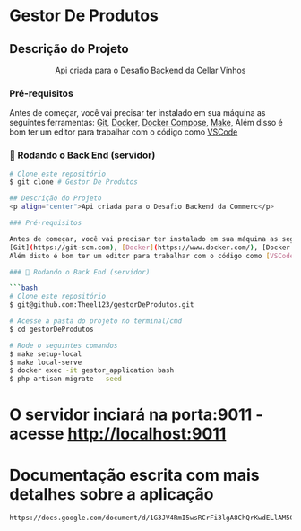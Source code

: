 # Gestor De Produtos 

## Descrição do Projeto
<p align="center">Api criada para o Desafio Backend da Cellar Vinhos</p>

### Pré-requisitos

Antes de começar, você vai precisar ter instalado em sua máquina as seguintes ferramentas:
[Git](https://git-scm.com), [Docker](https://www.docker.com/), [Docker Compose](https://docs.docker.com/compose/), [Make](https://howtoinstall.co/pt/make), 
Além disso é bom ter um editor para trabalhar com o código como [VSCode](https://code.visualstudio.com/)

### 🎲 Rodando o Back End (servidor)

```bash
# Clone este repositório
$ git clone # Gestor De Produtos 

## Descrição do Projeto
<p align="center">Api criada para o Desafio Backend da Commerc</p>

### Pré-requisitos

Antes de começar, você vai precisar ter instalado em sua máquina as seguintes ferramentas:
[Git](https://git-scm.com), [Docker](https://www.docker.com/), [Docker Compose](https://docs.docker.com/compose/), [Make](https://howtoinstall.co/pt/make), 
Além disto é bom ter um editor para trabalhar com o código como [VSCode](https://code.visualstudio.com/)

### 🎲 Rodando o Back End (servidor)

```bash
# Clone este repositório
$ git@github.com:Theel123/gestorDeProdutos.git

# Acesse a pasta do projeto no terminal/cmd
$ cd gestorDeProdutos

# Rode o seguintes comandos
$ make setup-local
$ make local-serve
$ docker exec -it gestor_application bash
$ php artisan migrate --seed

```

# O servidor inciará na porta:9011 - acesse <http://localhost:9011>
# Documentação escrita com mais detalhes sobre a aplicação
```
https://docs.google.com/document/d/1G3JV4RmI5wsRCrFi3lgA8ChQrKwdELlAM5GFa_6kjt0/edit
